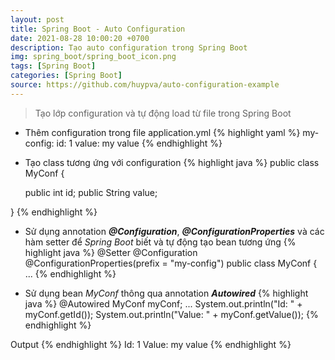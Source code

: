 ```yaml
---
layout: post
title: Spring Boot - Auto Configuration
date: 2021-08-28 10:00:20 +0700
description: Tạo auto configuration trong Spring Boot
img: spring_boot/spring_boot_icon.png
tags: [Spring Boot]
categories: [Spring Boot]
source: https://github.com/huypva/auto-configuration-example
---
```


> Tạo lớp configuration và tự động load từ file trong Spring Boot

- Thêm configuration trong file application.yml 
{% highlight yaml %}
my-config:
    id: 1
    value: my value
{% endhighlight %} 

- Tạo class tương ứng với configuration 
{% highlight java %}
public class MyConf {

  public int id;
  public String value;

}
{% endhighlight %}

- Sử dụng annotation ***@Configuration***, ***@ConfigurationProperties*** và các hàm setter để *Spring Boot* biết và tự động tạo bean tương ứng 
{% highlight java %}
@Setter
@Configuration
@ConfigurationProperties(prefix = "my-config")
public class MyConf {
...
{% endhighlight %}

- Sử dụng bean *MyConf* thông qua annotation ***Autowired*** 
{% highlight java %}
  @Autowired
  MyConf myConf;
  ...
  System.out.println("Id: " + myConf.getId());
  System.out.println("Value: " + myConf.getValue());
{% endhighlight %}

Output
{% endhighlight %}
Id: 1
Value: my value
{% endhighlight %}